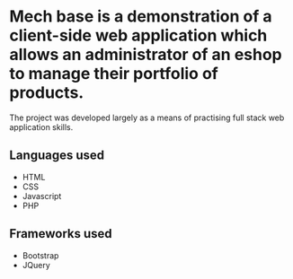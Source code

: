 <h1>Mech base is a demonstration of a client-side web application which allows an administrator of an eshop to manage their portfolio of products.</h1>

<p>The project was developed largely as a means of practising full stack web application skills.</p>

<h2>Languages used</h2>

<ul>
  <li>HTML</li>
  <li>CSS</li>
  <li>Javascript</li>
  <li>PHP</li>
</ul>

<h2>Frameworks used</h2>
 
 <ul>
  <li>Bootstrap</li>
  <li>JQuery</li>
